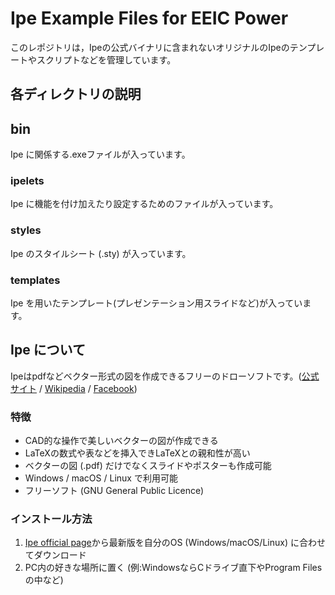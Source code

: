 # Ipe Example Files for EEIC Power

このレポジトリは，Ipeの公式バイナリに含まれないオリジナルのIpeのテンプレートやスクリプトなどを管理しています。

## 各ディレクトリの説明

## bin
Ipe に関係する.exeファイルが入っています。

### ipelets
Ipe に機能を付け加えたり設定するためのファイルが入っています。

### styles
Ipe のスタイルシート (.sty) が入っています。

### templates
Ipe を用いたテンプレート(プレゼンテーション用スライドなど)が入っています。

## Ipe について

Ipeはpdfなどベクター形式の図を作成できるフリーのドローソフトです。([公式サイト](http://ipe.otfried.org/) / [Wikipedia](https://ja.wikipedia.org/wiki/Ipe) / [Facebook](https://www.facebook.com/drawing.editor.Ipe7/))

### 特徴
- CAD的な操作で美しいベクターの図が作成できる
- LaTeXの数式や表などを挿入できLaTeXとの親和性が高い
- ベクターの図 (.pdf) だけでなくスライドやポスターも作成可能
- Windows / macOS / Linux で利用可能
- フリーソフト (GNU General Public Licence)

### インストール方法
1. [Ipe official page](http://ipe.otfried.org/)から最新版を自分のOS (Windows/macOS/Linux) に合わせてダウンロード
2. PC内の好きな場所に置く (例:WindowsならCドライブ直下やProgram Filesの中など)
